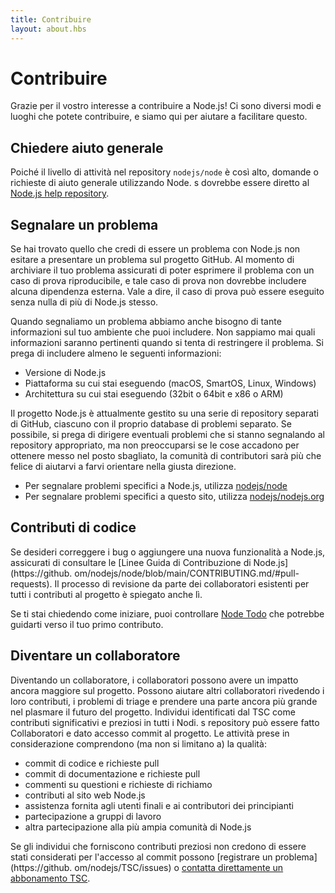 ```yaml
---
title: Contribuire
layout: about.hbs
---
```


# Contribuire

Grazie per il vostro interesse a contribuire a Node.js! Ci sono diversi modi e luoghi che potete contribuire, e siamo qui per aiutare a facilitare questo.

## Chiedere aiuto generale

Poiché il livello di attività nel repository `nodejs/node` è così alto, domande o richieste di aiuto generale utilizzando Node. s dovrebbe essere diretto al [Node.js help repository](https://github.com/nodejs/help/issues).

## Segnalare un problema

Se hai trovato quello che credi di essere un problema con Node.js non esitare a presentare un problema sul progetto GitHub. Al momento di archiviare il tuo problema assicurati di poter esprimere il problema con un caso di prova riproducibile, e tale caso di prova non dovrebbe includere alcuna dipendenza esterna. Vale a dire, il caso di prova può essere eseguito senza nulla di più di Node.js stesso.

Quando segnaliamo un problema abbiamo anche bisogno di tante informazioni sul tuo ambiente che puoi includere. Non sappiamo mai quali informazioni saranno pertinenti quando si tenta di restringere il problema. Si prega di includere almeno le seguenti informazioni:

- Versione di Node.js
- Piattaforma su cui stai eseguendo (macOS, SmartOS, Linux, Windows)
- Architettura su cui stai eseguendo (32bit o 64bit e x86 o ARM)

Il progetto Node.js è attualmente gestito su una serie di repository separati di GitHub, ciascuno con il proprio database di problemi separato. Se possibile, si prega di dirigere eventuali problemi che si stanno segnalando al repository appropriato, ma non preoccuparsi se le cose accadono per ottenere messo nel posto sbagliato, la comunità di contributori sarà più che felice di aiutarvi a farvi orientare nella giusta direzione.

- Per segnalare problemi specifici a Node.js, utilizza [nodejs/node](https://github.com/nodejs/node)
- Per segnalare problemi specifici a questo sito, utilizza [nodejs/nodejs.org](https://github.com/nodejs/nodejs.org/issues)

## Contributi di codice

Se desideri correggere i bug o aggiungere una nuova funzionalità a Node.js, assicurati di consultare le [Linee Guida di Contribuzione di Node.js](https\://github. om/nodejs/node/blob/main/CONTRIBUTING.md/#pull-requests). Il processo di revisione da parte dei collaboratori esistenti per tutti i contributi al progetto è spiegato anche lì.

Se ti stai chiedendo come iniziare, puoi controllare [Node Todo](https://www.nodetodo.org/) che potrebbe guidarti verso il tuo primo contributo.

## Diventare un collaboratore

Diventando un collaboratore, i collaboratori possono avere un impatto ancora maggiore sul progetto. Possono aiutare altri collaboratori rivedendo i loro contributi, i problemi di triage e prendere una parte ancora più grande nel plasmare il futuro del progetto. Individui identificati dal TSC come contributi significativi e preziosi in tutti i Nodi. s repository può essere fatto Collaboratori e dato accesso commit al progetto. Le attività prese in considerazione comprendono (ma non si limitano a) la qualità:

- commit di codice e richieste pull
- commit di documentazione e richieste pull
- commenti su questioni e richieste di richiamo
- contributi al sito web Node.js
- assistenza fornita agli utenti finali e ai contributori dei principianti
- partecipazione a gruppi di lavoro
- altra partecipazione alla più ampia comunità di Node.js

Se gli individui che forniscono contributi preziosi non credono di essere stati considerati per l'accesso al commit possono [registrare un problema](https\://github. om/nodejs/TSC/issues) o [contatta direttamente un abbonamento TSC](https://github.com/nodejs/node#tsc-technical-steering-committee).
